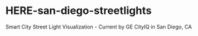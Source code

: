 # HERE-san-diego-streetlights
Smart City Street Light Visualization - Current by GE CityIQ in San Diego, CA
